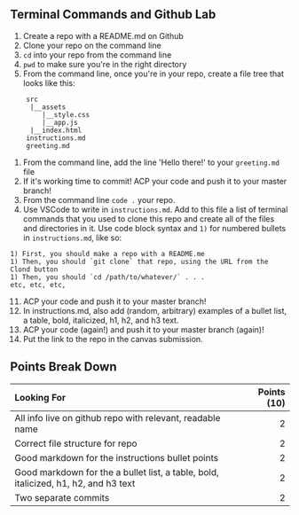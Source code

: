 ## Terminal Commands and Github Lab

1) Create a repo with a README.md on Github
1) Clone your repo on the command line
1) `cd` into your repo from the command line
1) `pwd` to make sure you're in the right directory
1) From the command line, once you're in your repo, create a file tree that looks like this:
```
    src
     |__assets
        |__style.css
        |__app.js
     |__index.html
    instructions.md
    greeting.md
```
1) From the command line, add the line 'Hello there!' to your `greeting.md` file
1) If it's working time to commit! ACP your code and push it to your master branch!
1) From the command line `code .` your repo.
1) Use VSCode to write in `instructions.md`. Add to this file a list of terminal commands that you used to clone this repo and create all of the files and directories in it. Use code block syntax and `1)` for numbered bullets in `instructions.md`, like so:
```console
1) First, you should make a repo with a README.me
1) Then, you should `git clone` that repo, using the URL from the Clond button 
1) Then, you should `cd /path/to/whatever/` . . . 
etc, etc, etc,
 ``` 
11) ACP your code and push it to your master branch!
12) In instructions.md, also add (random, arbitrary) examples of a bullet list, a table, bold, italicized, h1, h2, and h3 text.
13) ACP your code (again!) and push it to your master branch (again)!
14) Put the link to the repo in the canvas submission.

## Points Break Down

Looking For | Points (10)
:--|--:
All info live on github repo with relevant, readable name | 2
Correct file structure for repo | 2
Good markdown for the instructions bullet points | 2
Good markdown for the a bullet list, a table, bold, italicized, h1, h2, and h3 text | 2
Two separate commits | 2